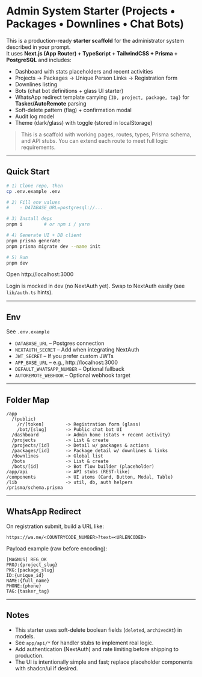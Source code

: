 
# Admin System Starter (Projects • Packages • Downlines • Chat Bots)

This is a production-ready **starter scaffold** for the administrator system described in your prompt.  
It uses **Next.js (App Router) + TypeScript + TailwindCSS + Prisma + PostgreSQL** and includes:
- Dashboard with stats placeholders and recent activities
- Projects → Packages → Unique Person Links → Registration form
- Downlines listing
- Bots (chat bot definitions + glass UI starter)
- WhatsApp redirect template carrying `{ID, project, package, tag}` for **Tasker/AutoRemote** parsing
- Soft-delete pattern (flag) + confirmation modal
- Audit log model
- Theme (dark/glass) with toggle (stored in localStorage)

> This is a scaffold with working pages, routes, types, Prisma schema, and API stubs.
> You can extend each route to meet full logic requirements.

---

## Quick Start

```bash
# 1) Clone repo, then
cp .env.example .env

# 2) Fill env values
#    - DATABASE_URL=postgresql://...

# 3) Install deps
pnpm i        # or npm i / yarn

# 4) Generate UI + DB client
pnpm prisma generate
pnpm prisma migrate dev --name init

# 5) Run
pnpm dev
```

Open http://localhost:3000

Login is mocked in dev (no NextAuth yet). Swap to NextAuth easily (see `lib/auth.ts` hints).

---

## Env

See `.env.example`

- `DATABASE_URL` – Postgres connection
- `NEXTAUTH_SECRET` – Add when integrating NextAuth
- `JWT_SECRET` – If you prefer custom JWTs
- `APP_BASE_URL` – e.g., http://localhost:3000
- `DEFAULT_WHATSAPP_NUMBER` – Optional fallback
- `AUTOREMOTE_WEBHOOK` – Optional webhook target

---

## Folder Map

```
/app
  /(public)
    /r/[token]        -> Registration form (glass)
    /bot/[slug]       -> Public chat bot UI
  /dashboard          -> Admin home (stats + recent activity)
  /projects           -> List & create
  /projects/[id]      -> Detail w/ packages & actions
  /packages/[id]      -> Package detail w/ downlines & links
  /downlines          -> Global list
  /bots               -> List & create
  /bots/[id]          -> Bot flow builder (placeholder)
/app/api              -> API stubs (REST-like)
/components           -> UI atoms (Card, Button, Modal, Table)
/lib                  -> util, db, auth helpers
/prisma/schema.prisma
```

---

## WhatsApp Redirect

On registration submit, build a URL like:

```
https://wa.me/<COUNTRYCODE_NUMBER>?text=<URLENCODED>
```

Payload example (raw before encoding):
```
[MAGNUS] REG_OK
PROJ:{project_slug}
PKG:{package_slug}
ID:{unique_id}
NAME:{full_name}
PHONE:{phone}
TAG:{tasker_tag}
```

---

## Notes

- This starter uses soft-delete boolean fields (`deleted`, `archivedAt`) in models.
- See `app/api/*` for handler stubs to implement real logic.
- Add authentication (NextAuth) and rate limiting before shipping to production.
- The UI is intentionally simple and fast; replace placeholder components with shadcn/ui if desired.
